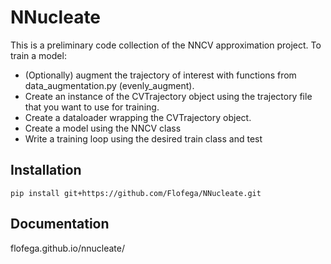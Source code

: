 # NNucleate

This is a preliminary code collection of the NNCV approximation project.
To train a model:
- (Optionally) augment  the trajectory of interest with functions from data_augmentation.py (evenly_augment).
-  Create an instance of the CVTrajectory object using the trajectory file  that you want to use for training.
-  Create  a dataloader wrapping the CVTrajectory object.
-  Create a model using the NNCV class
-  Write a training loop using the desired train class and test

## Installation

`pip install git+https://github.com/Flofega/NNucleate.git`

## Documentation

 flofega.github.io/nnucleate/
